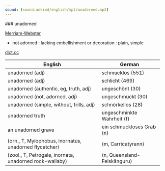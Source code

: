 ```yaml
---
sound: [sound:ankimd/english/mp3/unadorned.mp3]
---
```


\### unadorned

[Merriam-Webster](https://www.merriam-webster.com/dictionary/unadorned)

- not adorned : lacking embellishment or decoration : plain, simple

[dict.cc](https://www.dict.cc/unadorned)

| English        | German       |
| -------------- | ------------ |
| unadorned (adj) | schmucklos (551) |
| unadorned (adj) | schlicht (469) |
| unadorned (authentic, eg, truth, adj) | ungeschönt (30) |
| unadorned (not, adorned, adj) | ungeschmückt (30) |
| unadorned (simple, without, frills, adj) | schnörkellos (28) |
| unadorned truth | ungeschminkte Wahrheit (f) |
| an unadorned grave | ein schmuckloses Grab (n) |
|  (orn., T, Myiophobus, inornatus, unadorned flycatcher) |  (m, Carricatyrann) |
|  (zool., T, Petrogale, inornata, unadorned rock-wallaby) |  (n, Queensland-Felskänguru) |
